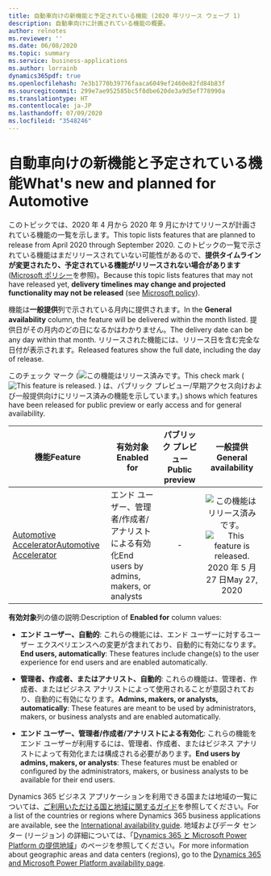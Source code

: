 ```yaml
---
title: 自動車向けの新機能と予定されている機能 (2020 年リリース ウェーブ 1)
description: 自動車向けに計画されている機能の概要。
author: relnotes
ms.reviewer: ''
ms.date: 06/08/2020
ms.topic: summary
ms.service: business-applications
ms.author: lorrainb
dynamics365pdf: true
ms.openlocfilehash: 7e3b1770b39776faaca6049ef2460e82fd84b83f
ms.sourcegitcommit: 299e7ae952585bc5f8dbe620de3a9d5ef778990a
ms.translationtype: HT
ms.contentlocale: ja-JP
ms.lasthandoff: 07/09/2020
ms.locfileid: "3548246"
---
```

# <a name="whats-new-and-planned-for-automotive"></a><span data-ttu-id="a225f-103">自動車向けの新機能と予定されている機能</span><span class="sxs-lookup"><span data-stu-id="a225f-103">What's new and planned for Automotive</span></span>

<span data-ttu-id="a225f-104">このトピックでは、2020 年 4 月から 2020 年 9 月にかけてリリースが計画されている機能の一覧を示します。</span><span class="sxs-lookup"><span data-stu-id="a225f-104">This topic lists features that are planned to release from April 2020 through September 2020.</span></span> <span data-ttu-id="a225f-105">このトピックの一覧で示されている機能はまだリリースされていない可能性があるので、**提供タイムラインが変更されたり、予定されている機能がリリースされない場合があります** ([Microsoft ポリシー](https://go.microsoft.com/fwlink/p/?linkid=2007332)を参照)。</span><span class="sxs-lookup"><span data-stu-id="a225f-105">Because this topic lists features that may not have released yet, **delivery timelines may change and projected functionality may not be released** (see [Microsoft policy](https://go.microsoft.com/fwlink/p/?linkid=2007332)).</span></span>

<span data-ttu-id="a225f-106">機能は**一般提供**列で示されている月内に提供されます。</span><span class="sxs-lookup"><span data-stu-id="a225f-106">In the **General availability** column, the feature will be delivered within the month listed.</span></span> <span data-ttu-id="a225f-107">提供日がその月内のどの日になるかはわかりません。</span><span class="sxs-lookup"><span data-stu-id="a225f-107">The delivery date can be any day within that month.</span></span> <span data-ttu-id="a225f-108">リリースされた機能には、リリース日を含む完全な日付が表示されます。</span><span class="sxs-lookup"><span data-stu-id="a225f-108">Released features show the full date, including the day of release.</span></span>

<span data-ttu-id="a225f-109">このチェック マーク (![この機能はリリース済みです。](/dynamics365-release-plan/media/green-checkmark.png "この機能はリリース済みです。")</span><span class="sxs-lookup"><span data-stu-id="a225f-109">This check mark (![This feature is released.](/dynamics365-release-plan/media/green-checkmark.png "This feature is released.")</span></span> <span data-ttu-id="a225f-110">) は、パブリック プレビュー/早期アクセス向けおよび一般提供向けにリリース済みの機能を示しています。</span><span class="sxs-lookup"><span data-stu-id="a225f-110">) shows which features have been released for public preview or early access and for general availability.</span></span>

| <span data-ttu-id="a225f-111">機能</span><span class="sxs-lookup"><span data-stu-id="a225f-111">Feature</span></span>    | <span data-ttu-id="a225f-112">有効対象</span><span class="sxs-lookup"><span data-stu-id="a225f-112">Enabled for</span></span>    |  <span data-ttu-id="a225f-113">パブリック プレビュー</span><span class="sxs-lookup"><span data-stu-id="a225f-113">Public preview</span></span> |  <span data-ttu-id="a225f-114">一般提供</span><span class="sxs-lookup"><span data-stu-id="a225f-114">General availability</span></span> | 
| ---------- |---------------- | :---------------: |:--------------: |
| [<span data-ttu-id="a225f-115">Automotive Accelerator</span><span class="sxs-lookup"><span data-stu-id="a225f-115">Automotive Accelerator</span></span>](automotive-accelerator.md) | <span data-ttu-id="a225f-116">エンド ユーザー、管理者/作成者/アナリストによる有効化</span><span class="sxs-lookup"><span data-stu-id="a225f-116">End users by admins, makers, or analysts</span></span>| -|<span data-ttu-id="a225f-117">![この機能はリリース済みです。](/dynamics365-release-plan/media/green-checkmark.png "この機能はリリース済みです。")</span><span class="sxs-lookup"><span data-stu-id="a225f-117">![This feature is released.](/dynamics365-release-plan/media/green-checkmark.png "This feature is released.")</span></span> <span data-ttu-id="a225f-118">2020 年 5 月 27 日</span><span class="sxs-lookup"><span data-stu-id="a225f-118">May 27, 2020</span></span> | 

<span data-ttu-id="a225f-119">**有効対象**列の値の説明:</span><span class="sxs-lookup"><span data-stu-id="a225f-119">Description of **Enabled for** column values:</span></span>

- <span data-ttu-id="a225f-120">**エンド ユーザー、自動的**: これらの機能には、エンド ユーザーに対するユーザー エクスペリエンスへの変更が含まれており、自動的に有効になります。</span><span class="sxs-lookup"><span data-stu-id="a225f-120">**End users, automatically**: These features include change(s) to the user experience for end users and are enabled automatically.</span></span>

- <span data-ttu-id="a225f-121">**管理者、作成者、またはアナリスト、自動的**: これらの機能は、管理者、作成者、またはビジネス アナリストによって使用されることが意図されており、自動的に有効になります。</span><span class="sxs-lookup"><span data-stu-id="a225f-121">**Admins, makers, or analysts, automatically**: These features are meant to be used by administrators, makers, or business analysts and are enabled automatically.</span></span>

- <span data-ttu-id="a225f-122">**エンド ユーザー、管理者/作成者/アナリストによる有効化**: これらの機能をエンド ユーザーが利用するには、管理者、作成者、またはビジネス アナリストによって有効化または構成される必要があります。</span><span class="sxs-lookup"><span data-stu-id="a225f-122">**End users by admins, makers, or analysts**: These features must be enabled or configured by the administrators, makers, or business analysts to be available for their end users.</span></span>

<span data-ttu-id="a225f-123">Dynamics 365 ビジネス アプリケーションを利用できる国または地域の一覧については、[ご利用いただける国と地域に関するガイド](https://aka.ms/dynamics_365_international_availability_deck)を参照してください。</span><span class="sxs-lookup"><span data-stu-id="a225f-123">For a list of the countries or regions where Dynamics 365 business applications are available, see the [International availability guide](https://aka.ms/dynamics_365_international_availability_deck).</span></span> <span data-ttu-id="a225f-124">地域およびデータ センター (リージョン) の詳細については、「[Dynamics 365 と Microsoft Power Platform の提供地域](https://aka.ms/BusinessAppsGeoAvailability)」のページを参照してください。</span><span class="sxs-lookup"><span data-stu-id="a225f-124">For more information about geographic areas and data centers (regions), go to the [Dynamics 365 and Microsoft Power Platform availability page](https://aka.ms/BusinessAppsGeoAvailability).</span></span>
